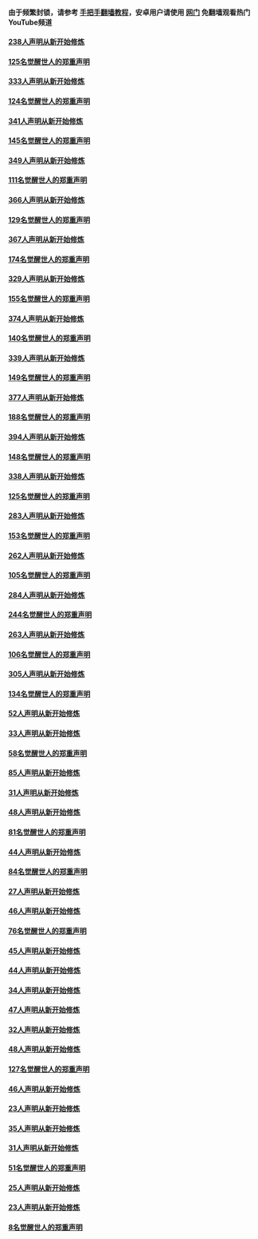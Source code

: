 #### 由于频繁封锁，请参考 [手把手翻墙教程](https://github.com/gfw-breaker/guides/wiki/)，安卓用户请使用 [网门](https://github.com/gfw-breaker/nogfw/blob/master/dl.md?t=07052100) 免翻墙观看热门YouTube频道 

#### [238人声明从新开始修炼](../pages/91/427767.md?t=07052100) 

#### [125名觉醒世人的郑重声明](../pages/91/427766.md?t=07052100) 

#### [333人声明从新开始修炼](../pages/91/427525.md?t=07052100) 

#### [124名觉醒世人的郑重声明](../pages/91/427524.md?t=07052100) 

#### [341人声明从新开始修炼](../pages/91/427255.md?t=07052100) 

#### [145名觉醒世人的郑重声明](../pages/91/427254.md?t=07052100) 

#### [349人声明从新开始修炼](../pages/91/426969.md?t=07052100) 

#### [111名觉醒世人的郑重声明](../pages/91/426968.md?t=07052100) 

#### [366人声明从新开始修炼](../pages/91/426737.md?t=07052100) 

#### [129名觉醒世人的郑重声明](../pages/91/426736.md?t=07052100) 

#### [367人声明从新开始修炼](../pages/91/426421.md?t=07052100) 

#### [174名觉醒世人的郑重声明](../pages/91/426420.md?t=07052100) 

#### [329人声明从新开始修炼](../pages/91/426139.md?t=07052100) 

#### [155名觉醒世人的郑重声明](../pages/91/426138.md?t=07052100) 

#### [374人声明从新开始修炼](../pages/91/425811.md?t=07052100) 

#### [140名觉醒世人的郑重声明](../pages/91/425810.md?t=07052100) 

#### [339人声明从新开始修炼](../pages/91/425690.md?t=07052100) 

#### [149名觉醒世人的郑重声明](../pages/91/425689.md?t=07052100) 

#### [377人声明从新开始修炼](../pages/91/424867.md?t=07052100) 

#### [188名觉醒世人的郑重声明](../pages/91/424866.md?t=07052100) 

#### [394人声明从新开始修炼](../pages/91/423914.md?t=07052100) 

#### [148名觉醒世人的郑重声明](../pages/91/423913.md?t=07052100) 

#### [338人声明从新开始修炼](../pages/91/423540.md?t=07052100) 

#### [125名觉醒世人的郑重声明](../pages/91/423539.md?t=07052100) 

#### [283人声明从新开始修炼](../pages/91/423296.md?t=07052100) 

#### [153名觉醒世人的郑重声明](../pages/91/423295.md?t=07052100) 

#### [262人声明从新开始修炼](../pages/91/423004.md?t=07052100) 

#### [105名觉醒世人的郑重声明](../pages/91/423003.md?t=07052100) 

#### [284人声明从新开始修炼](../pages/91/422707.md?t=07052100) 

#### [244名觉醒世人的郑重声明](../pages/91/422706.md?t=07052100) 

#### [263人声明从新开始修炼](../pages/91/422553.md?t=07052100) 

#### [106名觉醒世人的郑重声明](../pages/91/422552.md?t=07052100) 

#### [305人声明从新开始修炼](../pages/91/422153.md?t=07052100) 

#### [134名觉醒世人的郑重声明](../pages/91/422152.md?t=07052100) 

#### [52人声明从新开始修炼](../pages/91/421846.md?t=07052100) 

#### [33人声明从新开始修炼](../pages/91/421804.md?t=07052100) 

#### [58名觉醒世人的郑重声明](../pages/91/421845.md?t=07052100) 

#### [85人声明从新开始修炼](../pages/91/421769.md?t=07052100) 

#### [31人声明从新开始修炼](../pages/91/421763.md?t=07052100) 

#### [48人声明从新开始修炼](../pages/91/421605.md?t=07052100) 

#### [81名觉醒世人的郑重声明](../pages/91/421656.md?t=07052100) 

#### [44人声明从新开始修炼](../pages/91/421544.md?t=07052100) 

#### [84名觉醒世人的郑重声明](../pages/91/421543.md?t=07052100) 

#### [27人声明从新开始修炼](../pages/91/421465.md?t=07052100) 

#### [46人声明从新开始修炼](../pages/91/421454.md?t=07052100) 

#### [76名觉醒世人的郑重声明](../pages/91/421453.md?t=07052100) 

#### [45人声明从新开始修炼](../pages/91/421452.md?t=07052100) 

#### [44人声明从新开始修炼](../pages/91/421422.md?t=07052100) 

#### [34人声明从新开始修炼](../pages/91/421322.md?t=07052100) 

#### [47人声明从新开始修炼](../pages/91/421264.md?t=07052100) 

#### [32人声明从新开始修炼](../pages/91/421225.md?t=07052100) 

#### [48人声明从新开始修炼](../pages/91/421202.md?t=07052100) 

#### [127名觉醒世人的郑重声明](../pages/91/421224.md?t=07052100) 

#### [46人声明从新开始修炼](../pages/91/421203.md?t=07052100) 

#### [23人声明从新开始修炼](../pages/91/421138.md?t=07052100) 

#### [35人声明从新开始修炼](../pages/91/421122.md?t=07052100) 

#### [31人声明从新开始修炼](../pages/91/421081.md?t=07052100) 

#### [51名觉醒世人的郑重声明](../pages/91/421080.md?t=07052100) 

#### [25人声明从新开始修炼](../pages/91/421020.md?t=07052100) 

#### [23人声明从新开始修炼](../pages/91/420884.md?t=07052100) 

#### [8名觉醒世人的郑重声明](../pages/91/420883.md?t=07052100) 

